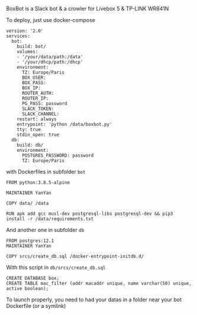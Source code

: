 BoxBot is a Slack bot & a crowler for Livebox 5 & TP-LINK WR841N

To deploy, just use docker-compose
```
version: '2.0'
services:
  bot:
    build: bot/
    volumes:
    - '/your/data/path:/data'
    - '/your/dhcp/path:/dhcp'
    environment:
      TZ: Europe/Paris
      BOX_USER:
      BOX_PASS:
      BOX_IP:
      ROUTER_AUTH:
      ROUTER_IP:
      PG_PASS: password
      SLACK_TOKEN:
      SLACK_CHANNEL:
    restart: always
    entrypoint: 'python /data/boxbot.py'
    tty: true
    stdin_open: true
  db:
    build: db/
    environment:
      POSTGRES_PASSWORD: password
      TZ: Europe/Paris
```

with Dockerfiles in subfolder `bot`
```
FROM python:3.8.5-alpine

MAINTAINER YanYan

COPY data/ /data

RUN apk add gcc musl-dev postgresql-libs postgresql-dev && pip3 install -r /data/requirements.txt
```

And another one in subfolder `db`
```
FROM postgres:12.1
MAINTAINER YanYan

COPY srcs/create_db.sql /docker-entrypoint-initdb.d/
```

With this script in `db/srcs/create_db.sql`
```
CREATE DATABASE box;
CREATE TABLE mac_filter (addr macaddr unique, name varchar(50) unique, active boolean);
```

To launch properly, you need to had your datas in a folder near your bot Dockerfile (or a symlink)
